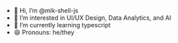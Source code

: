 - 👋 Hi, I’m @mik-shell-js
- 👀 I’m interested in UI/UX Design, Data Analytics, and AI
- 🌱 I’m currently learning typescript
- 😄 Pronouns: he/they

<!---
mik-shell-js/mik-shell-js is a ✨ special ✨ repository because its `README.md` (this file) appears on your GitHub profile.
You can click the Preview link to take a look at your changes.
--->

